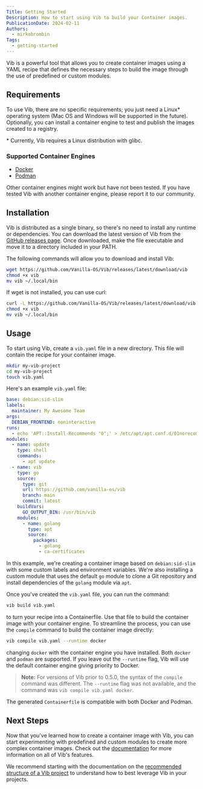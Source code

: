 ```yaml
---
Title: Getting Started
Description: How to start using Vib to build your Container images.
PublicationDate: 2024-02-11
Authors:
  - mirkobrombin
Tags:
  - getting-started
---
```


Vib is a powerful tool that allows you to create container images using a YAML recipe that defines the necessary steps to build the image through the use of predefined or custom modules.

## Requirements

To use Vib, there are no specific requirements; you just need a Linux\* operating system (Mac OS and Windows will be supported in the future). Optionally, you can install a container engine to test and publish the images created to a registry.

\* Currently, Vib requires a Linux distribution with glibc.

### Supported Container Engines

- [Docker](https://www.docker.com/)
- [Podman](https://podman.io/)

Other container engines might work but have not been tested. If you have tested Vib with another container engine, please report it to our community.

## Installation

Vib is distributed as a single binary, so there's no need to install any runtime or dependencies. You can download the latest version of Vib from the [GitHub releases page](https://github.com/Vanilla-OS/Vib). Once downloaded, make the file executable and move it to a directory included in your PATH.

The following commands will allow you to download and install Vib:

```bash
wget https://github.com/Vanilla-OS/Vib/releases/latest/download/vib
chmod +x vib
mv vib ~/.local/bin
```

If wget is not installed, you can use curl:

```bash
curl -L https://github.com/Vanilla-OS/Vib/releases/latest/download/vib -o vib
chmod +x vib
mv vib ~/.local/bin
```

## Usage

To start using Vib, create a `vib.yaml` file in a new directory. This file will contain the recipe for your container image.

```bash
mkdir my-vib-project
cd my-vib-project
touch vib.yaml
```

Here's an example `vib.yaml` file:

```yaml
base: debian:sid-slim
labels:
  maintainer: My Awesome Team
args:
  DEBIAN_FRONTEND: noninteractive
runs:
  - echo 'APT::Install-Recommends "0";' > /etc/apt/apt.conf.d/01norecommends
modules:
  - name: update
    type: shell
    commands:
      - apt update
  - name: vib
    type: go
    source:
      type: git
      url: https://github.com/vanilla-os/vib
      branch: main
      commit: latest
    buildVars:
      GO_OUTPUT_BIN: /usr/bin/vib
    modules:
      - name: golang
        type: apt
        source:
          packages:
            - golang
            - ca-certificates
```

In this example, we're creating a container image based on `debian:sid-slim` with some custom labels and environment variables. We're also installing a custom module that uses the default `go` module to clone a Git repository and install dependencies of the `golang` module via `apt`.

Once you've created the `vib.yaml` file, you can run the command:

```bash
vib build vib.yaml
```

to turn your recipe into a Containerfile. Use that file to build the container image with your container engine. To streamline the process, you can use the `compile` command to build the container image directly:

```bash
vib compile vib.yaml --runtime docker
```

changing `docker` with the container engine you have installed. Both `docker` and `podman` are supported. If you leave out the `--runtime` flag, Vib will use the default container engine giving priority to Docker.

> **Note:**
> For versions of Vib prior to 0.5.0, the syntax of the `compile` command was different. The `--runtime` flag was not available, and the command was `vib compile vib.yaml docker`.

The generated `Containerfile` is compatible with both Docker and Podman.

## Next Steps

Now that you've learned how to create a container image with Vib, you can start experimenting with predefined and custom modules to create more complex container images. Check out the [documentation](https://docs.vanillaos.org/collections/vib) for more information on all of Vib's features.

We recommend starting with the documentation on the [recommended structure of a Vib project](/vib/project-structure) to understand how to best leverage Vib in your projects.
